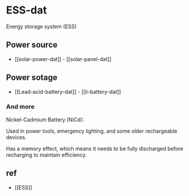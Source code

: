 
# ESS-dat

Energy storage system (ESS)

## Power source 

- [[solar-power-dat]] - [[solar-panel-dat]]

## Power sotage 

- [[Lead-acid-battery-dat]] - [[li-battery-dat]]

### And more 

Nickel-Cadmium Battery (NiCd):

Used in power tools, emergency lighting, and some older rechargeable devices.

Has a memory effect, which means it needs to be fully discharged before recharging to maintain efficiency.




## ref 

- [[ESS]]